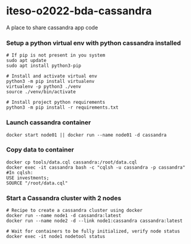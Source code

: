 # iteso-o2022-bda-cassandra

A place to share cassandra app code

### Setup a python virtual env with python cassandra installed
```
# If pip is not present in you system
sudo apt update
sudo apt install python3-pip

# Install and activate virtual env
python3 -m pip install virtualenv
virtualenv -p python3 ./venv
source ./venv/bin/activate

# Install project python requirements
python3 -m pip install -r requirements.txt
```


### Launch cassandra container
```
docker start node01 || docker run --name node01 -d cassandra
```

### Copy data to container
```
docker cp tools/data.cql cassandra:/root/data.cql
docker exec -it cassandra bash -c "cqlsh -u cassandra -p cassandra"
#In cqlsh:
USE investments;
SOURCE "/root/data.cql"
```

### Start a Cassandra cluster with 2 nodes
```
# Recipe to create a cassandra cluster using docker
docker run --name node1 -d cassandra:latest
docker run --name node2 -d --link node1:cassandra cassandra:latest

# Wait for containers to be fully initialized, verify node status
docker exec -it node1 nodetool status
```
